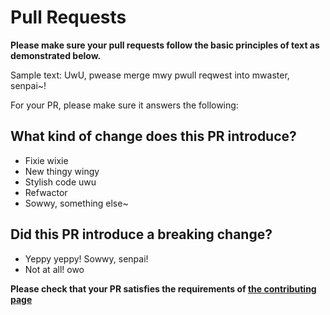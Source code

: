 # Pull Requests

__Please make sure your pull requests follow the basic principles of text as demonstrated below.__

Sample text: UwU, pwease merge mwy pwull reqwest into mwaster, senpai~!


For your PR, please make sure it answers the following:

## What kind of change does this PR introduce?
* Fixie wixie
* New thingy wingy
* Stylish code uwu
* Refwactor
* Sowwy, something else~

## Did this PR introduce a breaking change?
* Yeppy yeppy! Sowwy, senpai!
* Not at all! owo

__Please check that your PR satisfies the requirements of [the contributing page](./CONTRIBUTING.md)__
